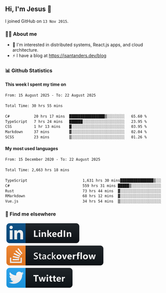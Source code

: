 ## Hi, I'm Jesus 👋

I joined GitHub on `13 Nov 2015`.

<!-- Talking about you -->

### 👨‍💻 About me

- 👦 I'm interested in distributed systems, React.js apps, and cloud architecture.
- ⚡️ I have a blog at <https://jsantanders.dev/blog>

### 📊 Github Statistics

#### This week I spent my time on

<!--START_SECTION:weekly-->

```txt
From: 15 August 2025 - To: 22 August 2025

Total Time: 30 hrs 55 mins

C#           20 hrs 17 mins  ████████████████▒░░░░░░░░   65.60 %
TypeScript   7 hrs 24 mins   ██████░░░░░░░░░░░░░░░░░░░   23.95 %
CSS          1 hr 13 mins    █░░░░░░░░░░░░░░░░░░░░░░░░   03.95 %
Markdown     37 mins         ▓░░░░░░░░░░░░░░░░░░░░░░░░   02.04 %
SCSS         23 mins         ▒░░░░░░░░░░░░░░░░░░░░░░░░   01.26 %
```

<!--END_SECTION:weekly-->

#### My most used languages

<!--START_SECTION:alltime-->

```txt
From: 15 December 2020 - To: 22 August 2025

Total Time: 2,663 hrs 18 mins

TypeScript                         1,631 hrs 30 mins███████████████▒░░░░░░░░░   61.26 %
C#                                 559 hrs 31 mins █████▒░░░░░░░░░░░░░░░░░░░   21.01 %
Rust                               73 hrs 44 mins  ▓░░░░░░░░░░░░░░░░░░░░░░░░   02.77 %
RMarkdown                          68 hrs 12 mins  ▓░░░░░░░░░░░░░░░░░░░░░░░░   02.56 %
Vue.js                             34 hrs 54 mins  ▒░░░░░░░░░░░░░░░░░░░░░░░░   01.31 %
```

<!--END_SECTION:alltime-->

### 📢 Find me elsewhere

<p>
  <a target="_blank" href="https://linkedin.com/in/jsantanders">
    <img src="https://github.com/jsantanders/jsantanders/blob/master/img/linkedin.svg" alt="LinkedIn" style="vertical-align:top; margin:4px">
  </a>
  
  <a target="_blank" href="https://stackoverflow.com/users/7318331/jesus-santander">
    <img src="https://github.com/jsantanders/jsantanders/blob/master/img/stackoverflow.svg" alt="StackOverflow" style="vertical-align:top; margin:4px">
  </a>
  
  <a target="_blank" href="http://twitter.com/jsantanders">
    <img src="https://github.com/jsantanders/jsantanders/blob/master/img/twitter.svg" alt="Twitter" style="vertical-align:top; margin:4px">
  </a>
</p>
